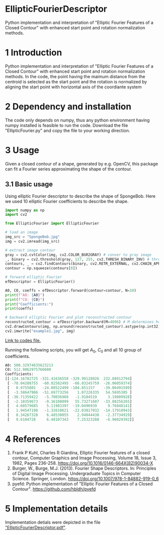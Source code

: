 # EllipticFourierDescriptor
Python implementation and interpretation of "Elliptic Fourier Features of a Closed Contour" with enhanced start point and rotation normalization methods.

# 1 Introduction
Python implementation and interpretation of "Elliptic Fourier Features of a Closed Contour" with enhanced start point and rotation normalization methods.
In the code, the point having the maimum distance from the centroid is selected as the start point and the rotation is normalized by aligning the start point with horizontal axis of the coordiante system

# 2 Dependency and installation
The code only depends on numpy, thus any python environment having numpy installed is feasible to run the code.
Download the file "EllipticFourier.py" and copy the file to your working direction.

# 3 Usage
Given a closed contour of a shape, generated by e.g. OpenCV, this package can fit a Fourier series approximating the shape of the contour.

## 3.1 Basic usage
Using elliptic Fourier descriptor to describe the shape of SpongeBob. Here we used 10 elliptic Fourier coefficients to describe the shape.

``` python
import numpy as np
import cv2

from EllipticFourier import EllipticFourier

# load an image
img_src = "SpongeBob.jpg"
img = cv2.imread(img_src)

# extract image contour
gray = cv2.cvtColor(img, cv2.COLOR_BGR2GRAY) # conver to gray image
_, binary = cv2.threshold(gray, 127, 255, cv2.THRESH_BINARY_INV) # threshold to get binary image. Note that in the example image, the forground is back, thus we use cv2.THRESH_BINARY_INV.
contours, _ = cv2.findContours(binary, cv2.RETR_EXTERNAL, cv2.CHAIN_APPROX_NONE) # find all possible contours
contour = np.squeeze(contours[0]) 

# forward elliptic Fourier
efDescriptor = EllipticFourier()

A0, C0, coeffs = efDescriptor.forward(contour=contour, N=10)
print(f"A0: {A0}")
print(f"C0: {C0}")
print("Coefficients:")
print(coeffs)

# backward elliptic Fourier and plot reconstructed contour
reconstructed_contour = efDescriptor.backward(M=4096) # M determines how many points of the reconstructed contour
cv2.drawContours(img, np.around(reconstructed_contour).astype(np.int32).reshape((-1,1,2)), -1, (0, 0, 255), 2, cv2.LINE_AA)
cv2.imwrite("example1.jpg", img)
```
[Link to codes file.](examples/example1.py)

Running the following scripts, you will get $A_0$, $C_0$ and all 10 group of coefficients.
```python
A0: 500.32974835623213
C0: 512.9862975766608
Coefficients:
[[-124.16782725 -331.41636558 -329.99128026  232.88912794]
 [ -78.04208755  -60.82582495  -66.03245759  -26.06059374]
 [   0.9755801   -24.00522499 -104.851157    -39.06491599]
 [  -3.58647986  -51.69773256    1.07226335   54.5695385 ]
 [ -30.71359422   -5.70036968   -1.9184519     3.19809928]
 [  -2.10359673   -9.16108099   55.73271607  -33.88256265]
 [   4.60579685    5.11983397  -19.0496939     9.76848141]
 [   1.94547198   -1.32610621  -22.03017032  -14.17918943]
 [   8.34267328    6.48530055    2.94044438   -2.37734919]
 [   9.6104728     6.48107343    7.25323288   -6.96029392]]
```

# 4 References
1. Frank P Kuhl, Charles R Giardina, Elliptic Fourier features of a closed contour, Computer Graphics and Image Processing, Volume 18, Issue 3, 1982, Pages 236-258. https://doi.org/10.1016/0146-664X(82)90034-X
2. Burger, W., Burge, M.J. (2013). Fourier Shape Descriptors. In: Principles of Digital Image Processing. Undergraduate Topics in Computer Science. Springer, London. https://doi.org/10.1007/978-1-84882-919-0_6
3. pyefd: Python implementation of "Elliptic Fourier Features of a Closed Contour". https://github.com/hbldh/pyefd

# 5 Implementation details
Implementation detials were depicted in the file ["EllipticFourierDescriptor.pdf"](EllipticFourierDescriptor.pdf).